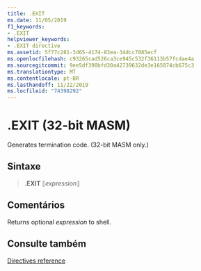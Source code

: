 ```yaml
---
title: .EXIT
ms.date: 11/05/2019
f1_keywords:
- .EXIT
helpviewer_keywords:
- .EXIT directive
ms.assetid: 5f77c281-3d65-4174-83ea-34dcc7085ecf
ms.openlocfilehash: c93265cad526ca3ce945c532f36113b57fcdae4a
ms.sourcegitcommit: 9ee5df398bfd30a42739632de3e165874cb675c3
ms.translationtype: MT
ms.contentlocale: pt-BR
ms.lasthandoff: 11/22/2019
ms.locfileid: "74398292"
---
```

# <a name="exit-32-bit-masm"></a>.EXIT (32-bit MASM)

Generates termination code. (32-bit MASM only.)

## <a name="syntax"></a>Sintaxe

> **.EXIT** ⟦*expression*⟧

## <a name="remarks"></a>Comentários

Returns optional *expression* to shell.

## <a name="see-also"></a>Consulte também

[Directives reference](directives-reference.md)
